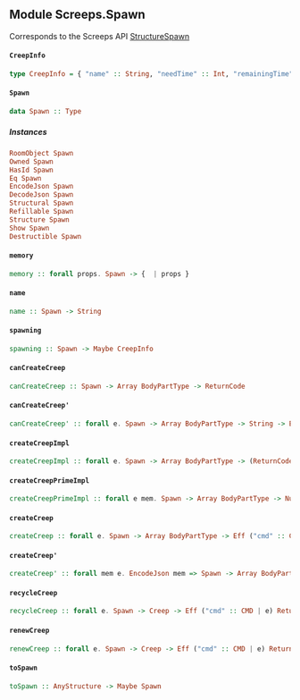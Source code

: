 ## Module Screeps.Spawn

Corresponds to the Screeps API [StructureSpawn](http://support.screeps.com/hc/en-us/articles/205990342-StructureSpawn)

#### `CreepInfo`

``` purescript
type CreepInfo = { "name" :: String, "needTime" :: Int, "remainingTime" :: Int }
```

#### `Spawn`

``` purescript
data Spawn :: Type
```

##### Instances
``` purescript
RoomObject Spawn
Owned Spawn
HasId Spawn
Eq Spawn
EncodeJson Spawn
DecodeJson Spawn
Structural Spawn
Refillable Spawn
Structure Spawn
Show Spawn
Destructible Spawn
```

#### `memory`

``` purescript
memory :: forall props. Spawn -> {  | props }
```

#### `name`

``` purescript
name :: Spawn -> String
```

#### `spawning`

``` purescript
spawning :: Spawn -> Maybe CreepInfo
```

#### `canCreateCreep`

``` purescript
canCreateCreep :: Spawn -> Array BodyPartType -> ReturnCode
```

#### `canCreateCreep'`

``` purescript
canCreateCreep' :: forall e. Spawn -> Array BodyPartType -> String -> Eff ("cmd" :: CMD | e) ReturnCode
```

#### `createCreepImpl`

``` purescript
createCreepImpl :: forall e. Spawn -> Array BodyPartType -> (ReturnCode -> Either ReturnCode String) -> (String -> Either ReturnCode String) -> Eff ("cmd" :: CMD | e) (Either ReturnCode String)
```

#### `createCreepPrimeImpl`

``` purescript
createCreepPrimeImpl :: forall e mem. Spawn -> Array BodyPartType -> NullOrUndefined String -> mem -> (ReturnCode -> Either ReturnCode String) -> (String -> Either ReturnCode String) -> Eff ("cmd" :: CMD | e) (Either ReturnCode String)
```

#### `createCreep`

``` purescript
createCreep :: forall e. Spawn -> Array BodyPartType -> Eff ("cmd" :: CMD | e) (Either ReturnCode String)
```

#### `createCreep'`

``` purescript
createCreep' :: forall mem e. EncodeJson mem => Spawn -> Array BodyPartType -> Maybe String -> mem -> Eff ("cmd" :: CMD | e) (Either ReturnCode String)
```

#### `recycleCreep`

``` purescript
recycleCreep :: forall e. Spawn -> Creep -> Eff ("cmd" :: CMD | e) ReturnCode
```

#### `renewCreep`

``` purescript
renewCreep :: forall e. Spawn -> Creep -> Eff ("cmd" :: CMD | e) ReturnCode
```

#### `toSpawn`

``` purescript
toSpawn :: AnyStructure -> Maybe Spawn
```


